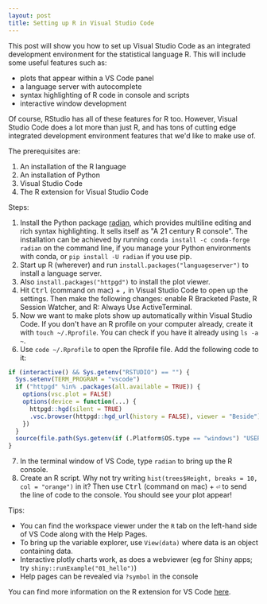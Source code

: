 ```yaml
---
layout: post
title: Setting up R in Visual Studio Code
---
```


This post will show you how to set up Visual Studio Code as an integrated development environment for the statistical language R. This will include some useful features such as:

- plots that appear within a VS Code panel
- a language server with autocomplete
- syntax highlighting of R code in console and scripts
- interactive window development

Of course, RStudio has all of these features for R too. However, Visual Studio Code does a lot more than just R, and has tons of cutting edge integrated development environment features that we'd like to make use of.

The prerequisites are:

1. An installation of the R language
2. An installation of Python
3. Visual Studio Code
4. The R extension for Visual Studio Code

Steps:

1. Install the Python package [radian](https://github.com/randy3k/radian), which provides multiline editing and rich syntax highlighting. It sells itself as "A 21 century R console". The installation can be achieved by running `conda install -c conda-forge radian` on the command line, if you manage your Python environments with conda, or `pip install -U radian` if you use pip.
2. Start up R (wherever) and run `install.packages("languageserver")` to install a language server.
3. Also `install.packages("httpgd")` to install the plot viewer.
4. Hit <kbd>Ctrl</kbd> (command on mac) + <kbd>,</kbd> in Visual Studio Code to open up the settings. Then make the following changes: enable R Bracketed Paste, R Session Watcher, and R: Always Use ActiveTerminal.
5. Now we want to make plots show up automatically within Visual Studio Code. If you don't have an R profile on your computer already, create it with `touch ~/.Rprofile`. You can check if you have it already using `ls -a ~`.
6. Use `code ~/.Rprofile` to open the Rprofile file. Add the following code to it:

```R
if (interactive() && Sys.getenv("RSTUDIO") == "") {
  Sys.setenv(TERM_PROGRAM = "vscode")
  if ("httpgd" %in% .packages(all.available = TRUE)) {
    options(vsc.plot = FALSE)
    options(device = function(...) {
      httpgd::hgd(silent = TRUE)
      .vsc.browser(httpgd::hgd_url(history = FALSE), viewer = "Beside")
    })
  }
  source(file.path(Sys.getenv(if (.Platform$OS.type == "windows") "USERPROFILE" else "HOME"), ".vscode-R", "init.R"))
}
```

7. In the terminal window of VS Code, type `radian` to bring up the R console.
8. Create an R script. Why not try writing `hist(trees$Height, breaks = 10, col = "orange")` in it? Then use <kbd>Ctrl</kbd> (command on mac) + <kbd>⏎</kbd> to send the line of code to the console. You should see your plot appear!

Tips:

- You can find the workspace viewer under the `R` tab on the left-hand side of VS Code along with the Help Pages.
- To bring up the variable explorer, use `View(data)` where data is an object containing data.
- Interactive plotly charts work, as does a webviewer (eg for Shiny apps; try `shiny::runExample("01_hello")`)
- Help pages can be revealed via `?symbol` in the console

You can find more information on the R extension for VS Code [here](https://github.com/REditorSupport/vscode-R).